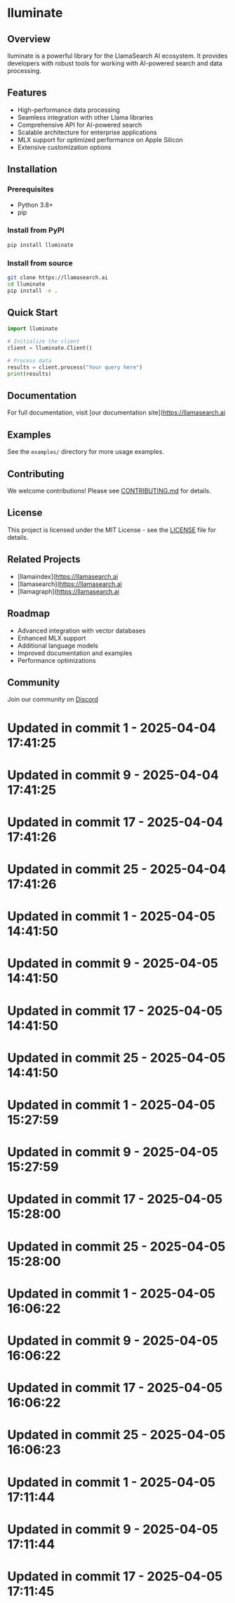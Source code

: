 # lluminate

## Overview
lluminate is a powerful library for the LlamaSearch AI ecosystem. It provides developers with robust tools for working with AI-powered search and data processing.

## Features
- High-performance data processing
- Seamless integration with other Llama libraries
- Comprehensive API for AI-powered search
- Scalable architecture for enterprise applications
- MLX support for optimized performance on Apple Silicon
- Extensive customization options

## Installation

### Prerequisites
- Python 3.8+
- pip

### Install from PyPI
```bash
pip install lluminate
```

### Install from source
```bash
git clone https://llamasearch.ai
cd lluminate
pip install -e .
```

## Quick Start
```python
import lluminate

# Initialize the client
client = lluminate.Client()

# Process data
results = client.process("Your query here")
print(results)
```

## Documentation
For full documentation, visit [our documentation site](https://llamasearch.ai

## Examples
See the `examples/` directory for more usage examples.

## Contributing
We welcome contributions! Please see [CONTRIBUTING.md](CONTRIBUTING.md) for details.

## License
This project is licensed under the MIT License - see the [LICENSE](LICENSE) file for details.

## Related Projects
- [llamaindex](https://llamasearch.ai
- [llamasearch](https://llamasearch.ai
- [llamagraph](https://llamasearch.ai

## Roadmap
- Advanced integration with vector databases
- Enhanced MLX support
- Additional language models
- Improved documentation and examples
- Performance optimizations

## Community
Join our community on [Discord](https://discord.gg/llamasearch)

# Updated in commit 1 - 2025-04-04 17:41:25

# Updated in commit 9 - 2025-04-04 17:41:25

# Updated in commit 17 - 2025-04-04 17:41:26

# Updated in commit 25 - 2025-04-04 17:41:26

# Updated in commit 1 - 2025-04-05 14:41:50

# Updated in commit 9 - 2025-04-05 14:41:50

# Updated in commit 17 - 2025-04-05 14:41:50

# Updated in commit 25 - 2025-04-05 14:41:50

# Updated in commit 1 - 2025-04-05 15:27:59

# Updated in commit 9 - 2025-04-05 15:27:59

# Updated in commit 17 - 2025-04-05 15:28:00

# Updated in commit 25 - 2025-04-05 15:28:00

# Updated in commit 1 - 2025-04-05 16:06:22

# Updated in commit 9 - 2025-04-05 16:06:22

# Updated in commit 17 - 2025-04-05 16:06:22

# Updated in commit 25 - 2025-04-05 16:06:23

# Updated in commit 1 - 2025-04-05 17:11:44

# Updated in commit 9 - 2025-04-05 17:11:44

# Updated in commit 17 - 2025-04-05 17:11:45
